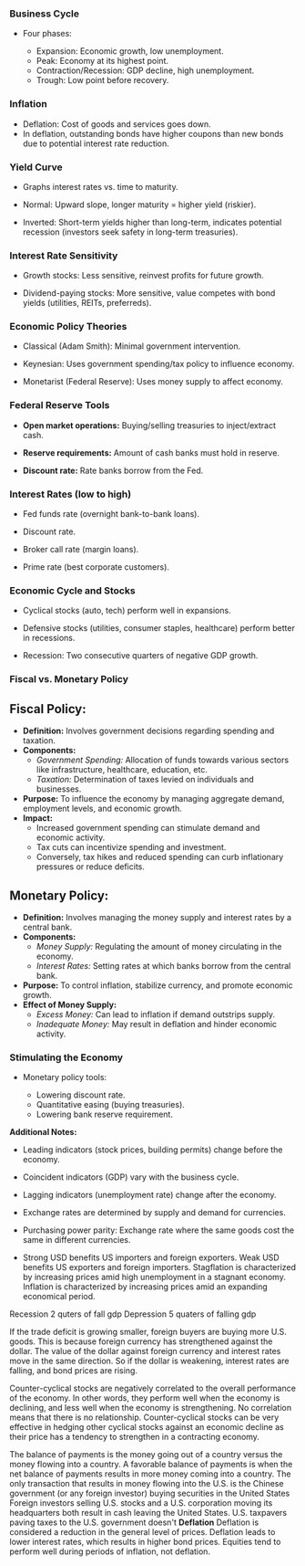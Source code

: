 

### **Business Cycle**

- Four phases:

  - Expansion: Economic growth, low unemployment.
  - Peak: Economy at its highest point.
  - Contraction/Recession: GDP decline, high unemployment.
  - Trough: Low point before recovery.

### **Inflation**

- Deflation: Cost of goods and services goes down.
- In deflation, outstanding bonds have higher coupons than new bonds due to potential interest rate reduction.

### **Yield Curve**

- Graphs interest rates vs. time to maturity.

- Normal: Upward slope, longer maturity = higher yield (riskier).

- Inverted: Short-term yields higher than long-term, indicates potential recession (investors seek safety in long-term treasuries).

### **Interest Rate Sensitivity**

- Growth stocks: Less sensitive, reinvest profits for future growth.

- Dividend-paying stocks: More sensitive, value competes with bond yields (utilities, REITs, preferreds).

### **Economic Policy Theories**

- Classical (Adam Smith): Minimal government intervention.

- Keynesian: Uses government spending/tax policy to influence economy.

- Monetarist (Federal Reserve): Uses money supply to affect economy.

### **Federal Reserve Tools**

- **Open market operations:** Buying/selling treasuries to inject/extract cash.

- **Reserve requirements:** Amount of cash banks must hold in reserve.

- **Discount rate:** Rate banks borrow from the Fed.

### **Interest Rates (low to high)**

- Fed funds rate (overnight bank-to-bank loans).

- Discount rate.

- Broker call rate (margin loans).

- Prime rate (best corporate customers).

### **Economic Cycle and Stocks**

- Cyclical stocks (auto, tech) perform well in expansions.

- Defensive stocks (utilities, consumer staples, healthcare) perform better in recessions.

- Recession: Two consecutive quarters of negative GDP growth.

### **Fiscal vs. Monetary Policy**
## Fiscal Policy:
- **Definition:** Involves government decisions regarding spending and taxation.
- **Components:** 
  - *Government Spending:* Allocation of funds towards various sectors like infrastructure, healthcare, education, etc.
  - *Taxation:* Determination of taxes levied on individuals and businesses.
- **Purpose:** To influence the economy by managing aggregate demand, employment levels, and economic growth.
- **Impact:** 
  - Increased government spending can stimulate demand and economic activity.
  - Tax cuts can incentivize spending and investment.
  - Conversely, tax hikes and reduced spending can curb inflationary pressures or reduce deficits.

## Monetary Policy:

- **Definition:** Involves managing the money supply and interest rates by a central bank.
- **Components:** 
  - *Money Supply:* Regulating the amount of money circulating in the economy.
  - *Interest Rates:* Setting rates at which banks borrow from the central bank.
- **Purpose:** To control inflation, stabilize currency, and promote economic growth.
- **Effect of Money Supply:**
  - *Excess Money:* Can lead to inflation if demand outstrips supply.
  - *Inadequate Money:* May result in deflation and hinder economic activity.


### **Stimulating the Economy**

- Monetary policy tools:

  - Lowering discount rate.
  - Quantitative easing (buying treasuries).
  - Lowering bank reserve requirement.

**Additional Notes:**

- Leading indicators (stock prices, building permits) change before the economy.

- Coincident indicators (GDP) vary with the business cycle.

- Lagging indicators (unemployment rate) change after the economy.

- Exchange rates are determined by supply and demand for currencies.

- Purchasing power parity: Exchange rate where the same goods cost the same in different currencies.

- Strong USD benefits US importers and foreign exporters. Weak USD benefits US exporters and foreign importers.
Stagflation is characterized by increasing
prices amid high unemployment in a
stagnant economy. Inflation is
characterized by increasing prices amid
an expanding economical period.

Recession 2 quters of fall gdp 
Depression 5 quaters of falling gdp


If the trade deficit is growing smaller, foreign buyers are buying more U.S. goods. This is because foreign currency has strengthened against the dollar. The value of the dollar against foreign currency and interest rates move in the same direction. So if the dollar is weakening, interest rates are falling, and bond prices are rising.

Counter-cyclical stocks are negatively correlated to the overall performance of the economy. In other words, they perform well when the economy is declining, and less well when the economy is strengthening. No correlation means that there is no relationship. Counter-cyclical stocks can be very effective in hedging other cyclical stocks against an economic decline as their price has a tendency to strengthen in a contracting economy.

The balance of payments is the money going out of a country versus the money flowing into a country. A favorable balance of payments is when the net balance of payments results in more
money coming into a country. The only transaction that results in money flowing into the U.S. is the Chinese government (or any foreign investor) buying securities in the United States
Foreign investors selling U.S. stocks and a U.S. corporation moving its headquarters both result in cash leaving the United States. U.S. taxpavers paving taxes to the U.S. government doesn't
**Deflation**
Deflation is considered a reduction in the general level of prices. Deflation leads to lower interest rates, which results in higher bond prices. Equities tend to perform well during periods of
inflation, not deflation.